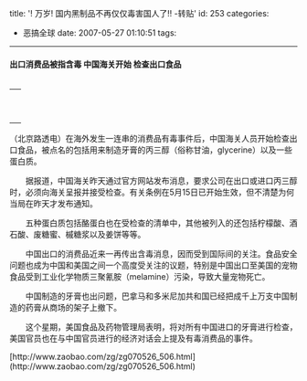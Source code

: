 title: '! 万岁! 国内黑制品不再仅仅毒害国人了!!  -转贴'
id: 253
categories:
  - 恶搞全球
date: 2007-05-27 01:10:51
tags:
---

<div id="msgcns!9697D6160EFEBC17!1066" class="bvMsg"><div>

#### 出口消费品被指含毒 中国海关开始 检查出口食品 

<table cellspacing="0" cellpadding="0" width="370" align="left" border="0">
<tbody>
<tr>
<td>
<p> </tbody></table>　　（北京路透电）在海外发生一连串的消费品有毒事件后，中国海关人员开始检查出口食品，被点名的包括用来制造牙膏的丙三醇（俗称甘油，glycerine）以及一些蛋白质。 
<p>　　据报道，中国海关昨天通过官方网站发布消息，要求公司在出口或进口丙三醇时，必须向海关呈报并接受检查。有关条例在5月15日已开始生效，但不清楚为何当局在昨天才发布通知。 
<p>　　五种蛋白质包括酪蛋白也在受检查的清单中，其他被列入的还包括柠檬酸、酒石酸、废糖蜜、槭糖浆以及姜饼等等。 
<p>　　中国出口的消费品近来一再传出含毒消息，因而受到国际间的关注。食品安全问题也成为中国和美国之间一个高度受关注的议题，特别是中国出口至美国的宠物食品受到工业化学物质三聚氰胺（melamine）污染，导致大量宠物死亡。 
<p>　　中国制造的牙膏也出问题，巴拿马和多米尼加共和国已经把成千上万支中国制造的药膏从商场的架子上撤下。 
<p>　　这个星期，美国食品及药物管理局表明，将对所有中国进口的牙膏进行检查，美国官员也在与中国官员进行的经济对话会上提及有毒消费品的事件。
<p>[http://www.zaobao.com/zg/zg070526_506.html](http://www.zaobao.com/zg/zg070526_506.html)
<p> </div></div>